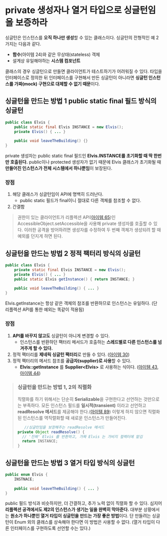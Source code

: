 # private 생성자나 열거 타입으로 싱글턴임을 보증하라

싱글턴은 인스턴스를 **오직 하나만 생성**할 수 있는 클래스이다. 싱글턴의 전형적인 예 2가지는 다음과 같다. 
-   **함수**(아이템 24)와 같은 무상태(stateless) 객체
-   설계상 유일해야하는 **시스템 컴포넌트**

클래스의 경우 싱글턴으로 만들면 클라이언트가 테스트하기가 어려워질 수 있다. 타입을 인터페이스로 정의한 뒤 인터페이스를 구현해서 만든 싱글턴이 아니라면 **싱글턴 인스턴스를 가짜(mock) 구현으로 대체할 수 없기 때문**이다.

## 싱글턴을 만드는 방법 1 public static final 필드 방식의 싱글턴

``` java
public class Elvis {
    public static final Elvis INSTANCE = new Elvis();
    private Elvis() { ... }
    
    public void leaveTheBuilding() {}
}
```

private 생성자는 public static final 필드인 **Elvis.INSTANCE를 초기화할 때 딱 한번만 호출된다.** public이나 protected 생성자가 없기 때문에 Elvis 클래스가 초기화될 때 **만들어진 인스턴스가 전체 시스템에서 하나뿐임**이 보장된다. 

### 장점
1. 해당 클래스가 싱글턴임이 API에 명백히 드러난다. 
    - public static 필드가 final이니 절대로 다른 객체를 참조할 수 없다.
2. 간결함

>권한이 있는 클라이언트가 리플렉션 API([아이템 65](https://github.com/javabara/effective-java/blob/main/9/65.md))인 AccessibleObject.setAccessible을 사용해 private 생성자를 호출할 수 있다. 이러한 공격을 방어하려면 생성자를 수정하여 두 번째 객체가 생성되려 할 때 예외를 던지게 하면 된다.

## 싱글턴을 만드는 방법 2 정적 팩터리 방식의 싱글턴
``` java
public class Elvis {
    private static final Elvis INSTANCE = new Elvis();
    private Elvis() { ... }
    public static Elvis getInstance() { return INSTANCE; }
    
    public void leaveTheBuilding() { ... }
}
```

Elvis.getInstance는 항상 같은 객체의 참조를 반환하므로 인스턴스는 유일하다. (단 리플렉션 API를 통한 예외는 똑같이 적용됨)

### 장점
1. **API를 바꾸지 않고도** 싱글턴이 아니게 변경할 수 있다.
    - 인스턴스를 반환하던 팩터리 메서드가 호출하는 **스레드별로 다른 인스턴스를 넘겨주게 할 수 있다.**
2. 정적 팩터리를 **제네릭 싱글턴 팩터리**로 만들 수 있다. ([아이템 30](https://github.com/javabara/effective-java/blob/main/5/30.md))
3. 정적 팩터리의 메서드 참조를 **공급자(supplier)로 사용**할 수 있다.
    - **Elvis::getInstance**
     를 **Supplier\<Elvis\>** 로 사용하는 식이다. ([아이템 43](https://github.com/javabara/effective-java/blob/main/7/43.md), [아이템 44](https://github.com/javabara/effective-java/blob/main/7/44.md))


>### 싱글턴을 만드는 방법 1, 2의 직렬화
>직렬화를 하기 위해서는 단순히 **Serializable**을 구현한다고 선언하는 것만으로는 부족하다.
모든 인스턴스 필드를 **일시적(transient)** 이라고 선언하고 **readResolve 메서드**를 제공해야 한다.([아이템 89](https://github.com/javabara/effective-java/blob/main/12/89.md)) 이렇게 하지 않으면 직렬화된 인스턴스를 역직렬화할 때 새로운 인스턴스가 만들어진다. 
>``` java
>    //싱글턴임을 보장해주는 readResolve 메서드
>private Object readResolve() {
>	// '진짜' Elvis 를 반환하고, 가짜 Elvis 는 가비지 컬렉터에 맡김
>	return INSTANCE;
>}
>```

## 싱글턴을 만드는 방법 3 열거 타입 방식의 싱글턴
``` java
public enum Elvis {
	INSTNACE;
    
    public void leaveTheBuilding() { ... }
}
```

public 필드 방식과 비슷하지만, 더 간결하고, 추가 노력 없이 직렬화 할 수 있다. 심지어 **리플렉션 공격에서도 제2의 인스턴스가 생기는 일을 완벽히 막아준다.** 대부분 상황에서는 **원소가 하나뿐인 열거 타입이 싱글턴을 만드는 가장 좋은 방법**이다.
단 만들려는 싱글턴이 Enum 외의 클래스를 상속해야 한다면 이 방법은 사용할 수 없다. (열거 타입이 다른 인터페이스를 구현하도록 선언할 수는 있다.)